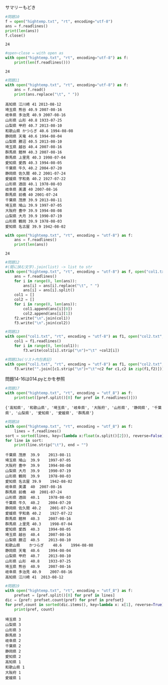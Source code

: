 
サマリーもどき


```python
#問題10
f = open("hightemp.txt", "rt", encoding="utf-8")
ans = f.readlines()
print(len(ans))
f.close()
```

    24
    


```python
#open~close ⇔ with open as
with open("hightemp.txt", "rt", encoding="utf-8") as f:
    print(len(f.readlines()))
```

    24
    


```python
#問題11
with open("hightemp.txt", "rt", encoding="utf-8") as f:
    ans = f.read()
    print(ans.replace("\t", " "))
```

    高知県 江川崎 41 2013-08-12
    埼玉県 熊谷 40.9 2007-08-16
    岐阜県 多治見 40.9 2007-08-16
    山形県 山形 40.8 1933-07-25
    山梨県 甲府 40.7 2013-08-10
    和歌山県 かつらぎ 40.6 1994-08-08
    静岡県 天竜 40.6 1994-08-04
    山梨県 勝沼 40.5 2013-08-10
    埼玉県 越谷 40.4 2007-08-16
    群馬県 館林 40.3 2007-08-16
    群馬県 上里見 40.3 1998-07-04
    愛知県 愛西 40.3 1994-08-05
    千葉県 牛久 40.2 2004-07-20
    静岡県 佐久間 40.2 2001-07-24
    愛媛県 宇和島 40.2 1927-07-22
    山形県 酒田 40.1 1978-08-03
    岐阜県 美濃 40 2007-08-16
    群馬県 前橋 40 2001-07-24
    千葉県 茂原 39.9 2013-08-11
    埼玉県 鳩山 39.9 1997-07-05
    大阪府 豊中 39.9 1994-08-08
    山梨県 大月 39.9 1990-07-19
    山形県 鶴岡 39.9 1978-08-03
    愛知県 名古屋 39.9 1942-08-02
    
    


```python
with open("hightemp.txt", "rt", encoding = "utf-8") as f:
    ans = f.readlines()
    print(len(ans))
```

    24
    


```python
#問題12
#(間に挟む文字).join(list) -> list to str
with open("hightemp.txt", "rt", encoding = "utf-8") as f, open("col1.txt", "w", encoding = "utf-8") as f2, open("col2.txt", "w", encoding = "utf-8") as f3:
    ans = f.readlines()
    for i in range(0, len(ans)):
        ans[i] = ans[i].replace("\t", " ")
        ans[i] = ans[i].split()
    col1 = []
    col2 = []
    for i in range(0, len(ans)):
        col1.append(ans[i][0])
        col2.append(ans[i][1])
    f2.write("\n".join(col1))
    f3.write("\n".join(col2))
```


```python
#問題13
with open("col1.txt", "rt", encoding = "utf-8") as f1, open("col2.txt", "rt", encoding = "utf-8") as f2, open("col3.txt", "w", encoding = "utf-8") as f3:
    col1 = f1.readlines()
    for i in range(0, len(col1)):
        f3.write(col1[i].strip("\n")+"\t" +col2[i])
```


```python
#問題13α(リスト内包表記)
with open("col1.txt", "rt", encoding = "utf-8") as f1, open("col2.txt", "rt", encoding = "utf-8") as f2, open("col3.txt", "w", encoding = "utf-8") as f3:
    f3.write("".join([c1.strip("\n")+"\t"+c2 for c1,c2 in zip(f1,f2)]))
```

問題14-16は014.pyとかを参照


```python
#問題17
with open("hightemp.txt", "rt", encoding = "utf_8") as f:
    print(set([pref.split()[0] for pref in f.readlines()]))
```

    {'高知県', '和歌山県', '埼玉県', '岐阜県', '大阪府', '山形県', '静岡県', '千葉県', '山梨県', '愛知県', '愛媛県', '群馬県'}
    


```python
#問題18
with open("hightemp.txt", "rt", encoding = "utf_8") as f:
    lines = f.readlines()
sort = sorted(lines, key=(lambda x:float(x.split()[2])), reverse=False)
for line in sort:
    print(line.strip("\t"), end = "")
```

    千葉県	茂原	39.9	2013-08-11
    埼玉県	鳩山	39.9	1997-07-05
    大阪府	豊中	39.9	1994-08-08
    山梨県	大月	39.9	1990-07-19
    山形県	鶴岡	39.9	1978-08-03
    愛知県	名古屋	39.9	1942-08-02
    岐阜県	美濃	40	2007-08-16
    群馬県	前橋	40	2001-07-24
    山形県	酒田	40.1	1978-08-03
    千葉県	牛久	40.2	2004-07-20
    静岡県	佐久間	40.2	2001-07-24
    愛媛県	宇和島	40.2	1927-07-22
    群馬県	館林	40.3	2007-08-16
    群馬県	上里見	40.3	1998-07-04
    愛知県	愛西	40.3	1994-08-05
    埼玉県	越谷	40.4	2007-08-16
    山梨県	勝沼	40.5	2013-08-10
    和歌山県	かつらぎ	40.6	1994-08-08
    静岡県	天竜	40.6	1994-08-04
    山梨県	甲府	40.7	2013-08-10
    山形県	山形	40.8	1933-07-25
    埼玉県	熊谷	40.9	2007-08-16
    岐阜県	多治見	40.9	2007-08-16
    高知県	江川崎	41	2013-08-12
    


```python
#問題19
with open("hightemp.txt", "rt", encoding = "utf_8") as f:
    prefset = [pref.split()[0] for pref in lines]
dic = {pref: prefset.count(pref) for pref in prefset}
for pref,count in sorted(dic.items(), key=lambda x: x[1], reverse=True):
    print(pref, count)
```

    埼玉県 3
    山梨県 3
    山形県 3
    群馬県 3
    岐阜県 2
    千葉県 2
    静岡県 2
    愛知県 2
    高知県 1
    和歌山県 1
    大阪府 1
    愛媛県 1
    
